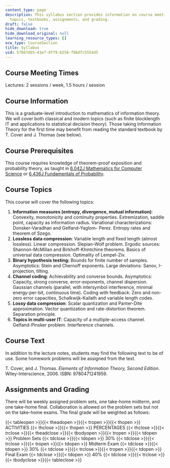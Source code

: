 ```yaml
---
content_type: page
description: This syllabus section provides information on course meeting times, prerequisites,
  topics, textbooks, assignments, and grading.
draft: false
hide_download: true
hide_download_original: null
learning_resource_types: []
ocw_type: CourseSection
title: Syllabus
uid: 57047db5-41e7-df79-b250-f86dfc5554d5
---
```

## Course Meeting Times

Lectures: 2 sessions / week, 1.5 hours / session

## Course Information

This is a graduate-level introduction to mathematics of information theory. We will cover both classical and modern topics (such as finite blocklength IT and applications to statistical decision theory). Those taking Information Theory for the first time may benefit from reading the standard textbook by T. Cover and J. Thomas (see below).

## Course Prerequisites

This course requires knowledge of theorem-proof exposition and probability theory, as taught in [6.042J Mathematics for Computer Science](https://ocw.mit.edu/courses/6-042j-mathematics-for-computer-science-fall-2010/) or [6.436J Fundamentals of Probability](https://ocw.mit.edu/courses/6-436j-fundamentals-of-probability-fall-2018/).

## Course Topics

This course will cover the following topics:

1. **Information measures (entropy, divergence, mutual information)**: Convexity, monotonicity and continuity properties. Extremization, saddle point, capacity as information radius. Variational characterizations: Donsker-Varadhan and Gelfand-Yaglom- Perez. Entropy rates and theorem of Szego.
2. **Lossless data compression**: Variable length and fixed length (almost lossless). Linear compression. Slepian-Wolf problem. Ergodic sources: Shannon-McMillan and Birkhoff-Khintchine theorems. Basics of universal data compression. Optimality of Lempel-Ziv.
3. **Binary hypothesis testing:** Bounds for finite number of samples. Asymptotics: Stein and Chernoff exponents. Large deviations: Sanov, I-projection, tilting.
4. **Channel coding**: Achievability and converse bounds. Asymptotics: Capacity, strong converse, error-exponents, channel dispersion. Gaussian channels (parallel, with intersymbol interference, minimal energy-per-bit, continuous time). Coding with feedback: Zero and non-zero error capacities, Schalkwijk-Kailath and variable length codes.
5. **Lossy data compression**: Scalar quantization and Panter-Dite approximation. Vector quantization and rate-distortion theorem. Separation principle.
6. **Topics in multi-user IT**: Capacity of a multiple-access channel. Gelfand-Pinsker problem. Interference channels.

## Course Text

In addition to the lecture notes, students may find the following text to be of use. Some homework problems will be assigned from the text.

T. Cover, and J. Thomas. *Elements of Information Theory, Second Edition*. Wiley-Interscience, 2006. ISBN: 9780471241959.

## Assignments and Grading

There will be weekly assigned problem sets, one take-home midterm, and one take-home final. Collaboration is allowed on the problem sets but not on the take-home exams. The final grade will be weighted as follows:

{{< tableopen >}}{{< theadopen >}}{{< tropen >}}{{< thopen >}}
ACTIVITIES
{{< thclose >}}{{< thopen >}}
PERCENTAGES
{{< thclose >}}{{< trclose >}}{{< theadclose >}}{{< tbodyopen >}}{{< tropen >}}{{< tdopen >}}
Problem Sets
{{< tdclose >}}{{< tdopen >}}
30%
{{< tdclose >}}{{< trclose >}}{{< tropen >}}{{< tdopen >}}
Midterm Exam
{{< tdclose >}}{{< tdopen >}}
30%
{{< tdclose >}}{{< trclose >}}{{< tropen >}}{{< tdopen >}}
Final Exam
{{< tdclose >}}{{< tdopen >}}
40%
{{< tdclose >}}{{< trclose >}}{{< tbodyclose >}}{{< tableclose >}}